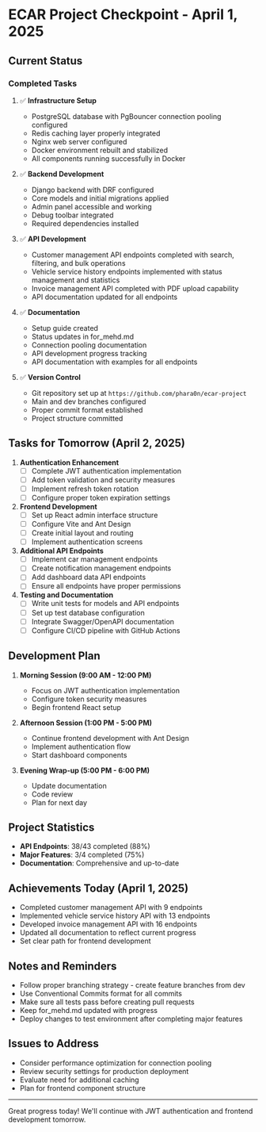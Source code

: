 # ECAR Project Checkpoint - April 1, 2025

## Current Status

### Completed Tasks

1. ✅ **Infrastructure Setup**
   - PostgreSQL database with PgBouncer connection pooling configured
   - Redis caching layer properly integrated
   - Nginx web server configured
   - Docker environment rebuilt and stabilized
   - All components running successfully in Docker

2. ✅ **Backend Development**
   - Django backend with DRF configured
   - Core models and initial migrations applied
   - Admin panel accessible and working
   - Debug toolbar integrated
   - Required dependencies installed

3. ✅ **API Development**
   - Customer management API endpoints completed with search, filtering, and bulk operations
   - Vehicle service history endpoints implemented with status management and statistics
   - Invoice management API completed with PDF upload capability
   - API documentation updated for all endpoints

4. ✅ **Documentation**
   - Setup guide created
   - Status updates in for_mehd.md
   - Connection pooling documentation
   - API development progress tracking
   - API documentation with examples for all endpoints

5. ✅ **Version Control**
   - Git repository set up at `https://github.com/phara0n/ecar-project`
   - Main and dev branches configured
   - Proper commit format established
   - Project structure committed

## Tasks for Tomorrow (April 2, 2025)

1. **Authentication Enhancement**
   - [ ] Complete JWT authentication implementation
   - [ ] Add token validation and security measures
   - [ ] Implement refresh token rotation
   - [ ] Configure proper token expiration settings

2. **Frontend Development**
   - [ ] Set up React admin interface structure
   - [ ] Configure Vite and Ant Design
   - [ ] Create initial layout and routing
   - [ ] Implement authentication screens

3. **Additional API Endpoints**
   - [ ] Implement car management endpoints
   - [ ] Create notification management endpoints
   - [ ] Add dashboard data API endpoints
   - [ ] Ensure all endpoints have proper permissions

4. **Testing and Documentation**
   - [ ] Write unit tests for models and API endpoints
   - [ ] Set up test database configuration
   - [ ] Integrate Swagger/OpenAPI documentation
   - [ ] Configure CI/CD pipeline with GitHub Actions

## Development Plan

1. **Morning Session (9:00 AM - 12:00 PM)**
   - Focus on JWT authentication implementation
   - Configure token security measures
   - Begin frontend React setup

2. **Afternoon Session (1:00 PM - 5:00 PM)**
   - Continue frontend development with Ant Design
   - Implement authentication flow
   - Start dashboard components

3. **Evening Wrap-up (5:00 PM - 6:00 PM)**
   - Update documentation
   - Code review
   - Plan for next day

## Project Statistics

- **API Endpoints**: 38/43 completed (88%)
- **Major Features**: 3/4 completed (75%)
- **Documentation**: Comprehensive and up-to-date

## Achievements Today (April 1, 2025)

- Completed customer management API with 9 endpoints
- Implemented vehicle service history API with 13 endpoints
- Developed invoice management API with 16 endpoints
- Updated all documentation to reflect current progress
- Set clear path for frontend development

## Notes and Reminders

- Follow proper branching strategy - create feature branches from dev
- Use Conventional Commits format for all commits
- Make sure all tests pass before creating pull requests
- Keep for_mehd.md updated with progress
- Deploy changes to test environment after completing major features

## Issues to Address

- Consider performance optimization for connection pooling
- Review security settings for production deployment
- Evaluate need for additional caching
- Plan for frontend component structure

---

Great progress today! We'll continue with JWT authentication and frontend development tomorrow. 